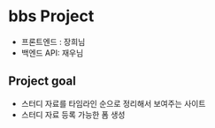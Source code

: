 # bbs Project
- 프론트엔드 : 장희님
- 백엔드 API: 재우님

## Project goal
- 스터디 자료를 타임라인 순으로 정리해서 보여주는 사이트
- 스터디 자료 등록 가능한 폼 생성 